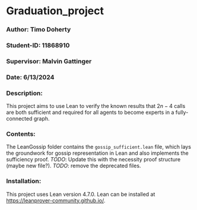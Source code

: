 ﻿# Graduation_project
### Author:          Timo Doherty
### Student-ID:      11868910
### Supervisor:      Malvin Gattinger
### Date:            6/13/2024
### Description:

This project aims to use Lean to verify the known results that $2n-4$ calls are both sufficient and required for all agents to become experts in a fully-connected graph. 


### Contents:
The LeanGossip folder contains the `gossip_sufficient.lean` file, which lays the groundwork for gossip representation in Lean and also implements the sufficiency proof.
*TODO*: Update this with the necessity proof structure (maybe new file?).
*TODO*: remove the deprecated files.

### Installation:
This project uses Lean version 4.7.0. Lean can be installed at https://leanprover-community.github.io/.
